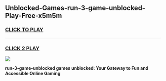 
## Unblocked-Games-run-3-game-unblocked-Play-Free-x5m5m
<h3>
<a href="https://premium76.site?title=run-3-game-unblocked&ref=17A">CLICK TO PLAY</a></h3>
<hr>

<h3>
<a href="https://premium76.site?title=run-3-game-unblocked&ref=17A">CLICK 2 PLAY</a>
  
</h3>

<a href="https://premium76.site?title=run-3-game-unblocked&ref=17A"><img src="https://clearcache.store/games.png"></a>


**run-3-game-unblocked games unblocked: Your Gateway to Fun and Accessible Online Gaming**
